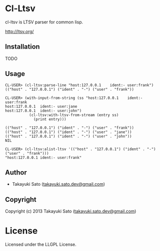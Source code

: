 # Cl-Ltsv

cl-ltsv is LTSV parser for common lisp.

http://ltsv.org/

## Installation

TODO

## Usage

```
CL-USER> (cl-ltsv:parse-line "host:127.0.0.1	ident:-	user:frank")
(("host" . "127.0.0.1") ("ident" . "-") ("user" . "frank"))

CL-USER> (with-input-from-string (ss "host:127.0.0.1	ident:-	user:frank
host:127.0.0.1	ident:-	user:jane
host:127.0.0.1	ident:-	user:john")
           (cl-ltsv:with-ltsv-from-stream (entry ss)
             (print entry)))

(("host" . "127.0.0.1") ("ident" . "-") ("user" . "frank")) 
(("host" . "127.0.0.1") ("ident" . "-") ("user" . "jane")) 
(("host" . "127.0.0.1") ("ident" . "-") ("user" . "john")) 
NIL

CL-USER> (cl-ltsv:alist-ltsv '(("host" . "127.0.0.1") ("ident" . "-") ("user" . "frank")))
"host:127.0.0.1	ident:-	user:frank"
```

## Author

* Takayuki Sato (takayuki.sato.dev@gmail.com)

## Copyright

Copyright (c) 2013 Takayuki Sato (takayuki.sato.dev@gmail.com)

# License

Licensed under the LLGPL License.

